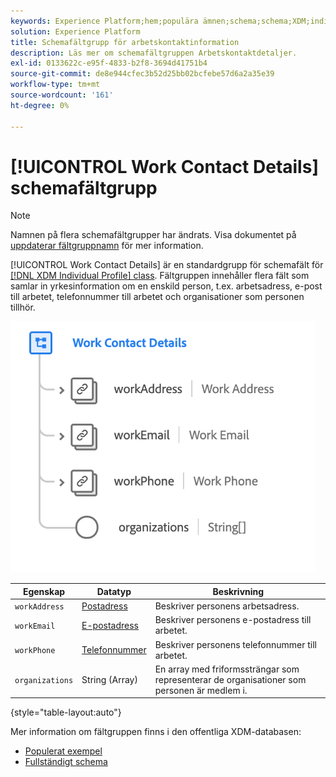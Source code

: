 ```yaml
---
keywords: Experience Platform;hem;populära ämnen;schema;schema;XDM;individual profile;fields;schemas;schema design;mixin;mixin;work details;profile work;
solution: Experience Platform
title: Schemafältgrupp för arbetskontaktinformation
description: Läs mer om schemafältgruppen Arbetskontaktdetaljer.
exl-id: 0133622c-e95f-4833-b2f8-3694d41751b4
source-git-commit: de8e944cfec3b52d25bb02bcfebe57d6a2a35e39
workflow-type: tm+mt
source-wordcount: '161'
ht-degree: 0%

---
```



# [!UICONTROL Work Contact Details] schemafältgrupp

>[!NOTE]
>
>Namnen på flera schemafältgrupper har ändrats. Visa dokumentet på [uppdaterar fältgruppnamn](../name-updates.md) för mer information.

[!UICONTROL Work Contact Details] är en standardgrupp för schemafält för [[!DNL XDM Individual Profile] class](../../classes/individual-profile.md). Fältgruppen innehåller flera fält som samlar in yrkesinformation om en enskild person, t.ex. arbetsadress, e-post till arbetet, telefonnummer till arbetet och organisationer som personen tillhör.

![](../../images/field-groups/work-contact-details.png)

| Egenskap | Datatyp | Beskrivning |
| --- | --- | --- |
| `workAddress` | [Postadress](../../data-types/postal-address.md) | Beskriver personens arbetsadress. |
| `workEmail` | [E-postadress](../../data-types/email-address.md) | Beskriver personens e-postadress till arbetet. |
| `workPhone` | [Telefonnummer](../../data-types/phone-number.md) | Beskriver personens telefonnummer till arbetet. |
| `organizations` | String (Array) | En array med friformssträngar som representerar de organisationer som personen är medlem i. |

{style="table-layout:auto"}

Mer information om fältgruppen finns i den offentliga XDM-databasen:

* [Populerat exempel](https://github.com/adobe/xdm/blob/master/components/fieldgroups/profile/profile-work-details.example.1.json)
* [Fullständigt schema](https://github.com/adobe/xdm/blob/master/components/fieldgroups/profile/profile-work-details.schema.json)

